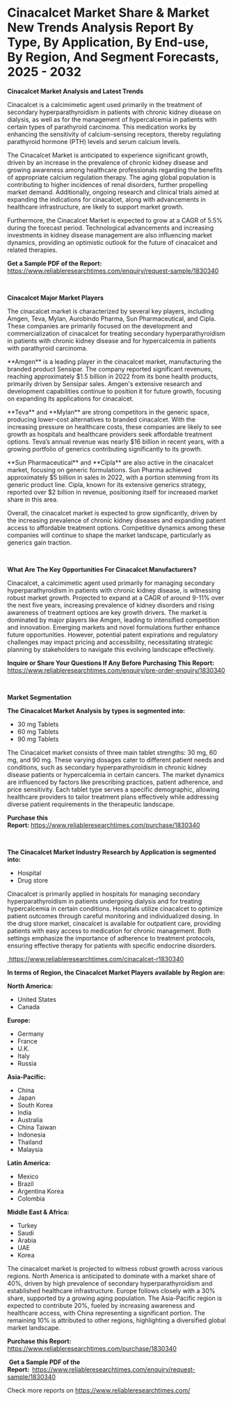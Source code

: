 <p><h1>Cinacalcet Market Share & Market New Trends Analysis Report By Type, By Application, By End-use, By Region, And Segment Forecasts, 2025 - 2032</h1></p><p><strong>Cinacalcet Market Analysis and Latest Trends</strong></p>
<p><p>Cinacalcet is a calcimimetic agent used primarily in the treatment of secondary hyperparathyroidism in patients with chronic kidney disease on dialysis, as well as for the management of hypercalcemia in patients with certain types of parathyroid carcinoma. This medication works by enhancing the sensitivity of calcium-sensing receptors, thereby regulating parathyroid hormone (PTH) levels and serum calcium levels.</p><p>The Cinacalcet Market is anticipated to experience significant growth, driven by an increase in the prevalence of chronic kidney disease and growing awareness among healthcare professionals regarding the benefits of appropriate calcium regulation therapy. The aging global population is contributing to higher incidences of renal disorders, further propelling market demand. Additionally, ongoing research and clinical trials aimed at expanding the indications for cinacalcet, along with advancements in healthcare infrastructure, are likely to support market growth.</p><p>Furthermore, the Cinacalcet Market is expected to grow at a CAGR of 5.5% during the forecast period. Technological advancements and increasing investments in kidney disease management are also influencing market dynamics, providing an optimistic outlook for the future of cinacalcet and related therapies.</p></p>
<p><strong>Get a Sample PDF of the Report:&nbsp;</strong> <a href="https://www.reliableresearchtimes.com/enquiry/request-sample/1830340?utm_campaign=2631&utm_medium=2&utm_source=Github&utm_content=ia&utm_term=08032025&utm_id=cinacalcet">https://www.reliableresearchtimes.com/enquiry/request-sample/1830340</a></p>
<p>&nbsp;</p>
<p><strong>Cinacalcet Major Market Players</strong></p>
<p><p>The cinacalcet market is characterized by several key players, including Amgen, Teva, Mylan, Aurobindo Pharma, Sun Pharmaceutical, and Cipla. These companies are primarily focused on the development and commercialization of cinacalcet for treating secondary hyperparathyroidism in patients with chronic kidney disease and for hypercalcemia in patients with parathyroid carcinoma.</p><p>**Amgen** is a leading player in the cinacalcet market, manufacturing the branded product Sensipar. The company reported significant revenues, reaching approximately $1.5 billion in 2022 from its bone health products, primarily driven by Sensipar sales. Amgen's extensive research and development capabilities continue to position it for future growth, focusing on expanding its applications for cinacalcet.</p><p>**Teva** and **Mylan** are strong competitors in the generic space, producing lower-cost alternatives to branded cinacalcet. With the increasing pressure on healthcare costs, these companies are likely to see growth as hospitals and healthcare providers seek affordable treatment options. Teva’s annual revenue was nearly $16 billion in recent years, with a growing portfolio of generics contributing significantly to its growth.</p><p>**Sun Pharmaceutical** and **Cipla** are also active in the cinacalcet market, focusing on generic formulations. Sun Pharma achieved approximately $5 billion in sales in 2022, with a portion stemming from its generic product line. Cipla, known for its extensive generics strategy, reported over $2 billion in revenue, positioning itself for increased market share in this area.</p><p>Overall, the cinacalcet market is expected to grow significantly, driven by the increasing prevalence of chronic kidney diseases and expanding patient access to affordable treatment options. Competitive dynamics among these companies will continue to shape the market landscape, particularly as generics gain traction.</p></p>
<p>&nbsp;</p>
<p><strong>What Are The Key Opportunities For Cinacalcet Manufacturers?</strong></p>
<p><p>Cinacalcet, a calcimimetic agent used primarily for managing secondary hyperparathyroidism in patients with chronic kidney disease, is witnessing robust market growth. Projected to expand at a CAGR of around 9-11% over the next five years, increasing prevalence of kidney disorders and rising awareness of treatment options are key growth drivers. The market is dominated by major players like Amgen, leading to intensified competition and innovation. Emerging markets and novel formulations further enhance future opportunities. However, potential patent expirations and regulatory challenges may impact pricing and accessibility, necessitating strategic planning by stakeholders to navigate this evolving landscape effectively.</p></p>
<p><strong>Inquire or Share Your Questions If Any Before Purchasing This Report:</strong> <a href="https://www.reliableresearchtimes.com/enquiry/pre-order-enquiry/1830340?utm_campaign=2631&utm_medium=2&utm_source=Github&utm_content=ia&utm_term=08032025&utm_id=cinacalcet">https://www.reliableresearchtimes.com/enquiry/pre-order-enquiry/1830340</a></p>
<p>&nbsp;</p>
<p><strong>Market Segmentation</strong></p>
<p><strong>The Cinacalcet Market Analysis by types is segmented into:</strong></p>
<p><ul><li>30 mg Tablets</li><li>60 mg Tablets</li><li>90 mg Tablets</li></ul></p>
<p><p>The Cinacalcet market consists of three main tablet strengths: 30 mg, 60 mg, and 90 mg. These varying dosages cater to different patient needs and conditions, such as secondary hyperparathyroidism in chronic kidney disease patients or hypercalcemia in certain cancers. The market dynamics are influenced by factors like prescribing practices, patient adherence, and price sensitivity. Each tablet type serves a specific demographic, allowing healthcare providers to tailor treatment plans effectively while addressing diverse patient requirements in the therapeutic landscape.</p></p>
<p><strong>Purchase this Report:&nbsp;</strong><a href="https://www.reliableresearchtimes.com/purchase/1830340?utm_campaign=2631&utm_medium=2&utm_source=Github&utm_content=ia&utm_term=08032025&utm_id=cinacalcet">https://www.reliableresearchtimes.com/purchase/1830340</a></p>
<p>&nbsp;</p>
<p><strong>The Cinacalcet Market Industry Research by Application is segmented into:</strong></p>
<p><ul><li>Hospital</li><li>Drug store</li></ul></p>
<p><p>Cinacalcet is primarily applied in hospitals for managing secondary hyperparathyroidism in patients undergoing dialysis and for treating hypercalcemia in certain conditions. Hospitals utilize cinacalcet to optimize patient outcomes through careful monitoring and individualized dosing. In the drug store market, cinacalcet is available for outpatient care, providing patients with easy access to medication for chronic management. Both settings emphasize the importance of adherence to treatment protocols, ensuring effective therapy for patients with specific endocrine disorders.</p></p>
<p><a href="https://www.reliableresearchtimes.com/cinacalcet-r1830340?utm_campaign=2631&utm_medium=2&utm_source=Github&utm_content=ia&utm_term=08032025&utm_id=cinacalcet">&nbsp;https://www.reliableresearchtimes.com/cinacalcet-r1830340</a></p>
<p><strong>In terms of Region, the Cinacalcet Market Players available by Region are:</strong></p>
<p>
    <p> <strong> North America: </strong>
        <ul>
            <li>United States</li>
            <li>Canada</li>
        </ul>
        </p> 
    <p> <strong> Europe: </strong>
        <ul>
            <li>Germany</li>
            <li>France</li>
            <li>U.K.</li>
            <li>Italy</li>
            <li>Russia</li>
        </ul>
        </p> 
    <p> <strong> Asia-Pacific: </strong>
        <ul>
            <li>China</li>
            <li>Japan</li>
            <li>South Korea</li>
            <li>India</li>
            <li>Australia</li>
            <li>China Taiwan</li>
            <li>Indonesia</li>
            <li>Thailand</li>
            <li>Malaysia</li>
        </ul>
        </p> 
    <p> <strong> Latin America: </strong>
        <ul>
            <li>Mexico</li>
            <li>Brazil</li>
            <li>Argentina Korea</li>
            <li>Colombia</li>
        </ul>
        </p> 
    <p> <strong> Middle East & Africa: </strong>
        <ul>
            <li>Turkey</li>
            <li>Saudi</li>
            <li>Arabia</li>
            <li>UAE</li>
            <li>Korea</li>
        </ul>
    </p>
    </p>
<p><p>The cinacalcet market is projected to witness robust growth across various regions. North America is anticipated to dominate with a market share of 40%, driven by high prevalence of secondary hyperparathyroidism and established healthcare infrastructure. Europe follows closely with a 30% share, supported by a growing aging population. The Asia-Pacific region is expected to contribute 20%, fueled by increasing awareness and healthcare access, with China representing a significant portion. The remaining 10% is attributed to other regions, highlighting a diversified global market landscape.</p></p>
<p><strong>Purchase this Report: </strong><a href="https://www.reliableresearchtimes.com/purchase/1830340?utm_campaign=2631&utm_medium=2&utm_source=Github&utm_content=ia&utm_term=08032025&utm_id=cinacalcet">https://www.reliableresearchtimes.com/purchase/1830340</a></p>
<p>&nbsp;<strong>Get a Sample PDF of the Report:&nbsp;&nbsp;</strong><a href="https://www.reliableresearchtimes.com/enquiry/request-sample/1830340?utm_campaign=2631&utm_medium=2&utm_source=Github&utm_content=ia&utm_term=08032025&utm_id=cinacalcet">https://www.reliableresearchtimes.com/enquiry/request-sample/1830340</a></p>
<p><strong></strong></p>
<p>Check more reports on <a href="https://www.reliableresearchtimes.com/?utm_campaign=2631&utm_medium=2&utm_source=Github&utm_content=ia&utm_term=08032025&utm_id=cinacalcet">https://www.reliableresearchtimes.com/</a></p>